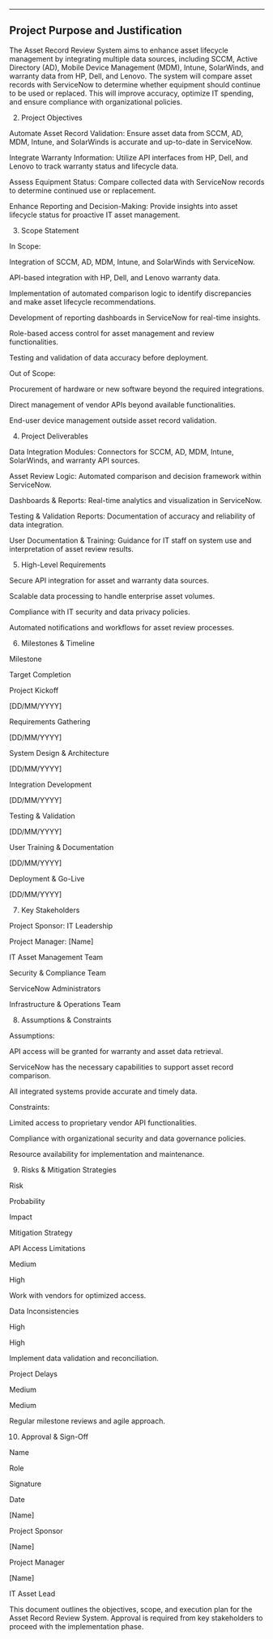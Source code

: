 

---

## Project Purpose and Justification

The Asset Record Review System aims to enhance asset lifecycle management by integrating multiple data sources, including SCCM, Active Directory (AD), Mobile Device Management (MDM), Intune, SolarWinds, and warranty data from HP, Dell, and Lenovo. The system will compare asset records with ServiceNow to determine whether equipment should continue to be used or replaced. This will improve accuracy, optimize IT spending, and ensure compliance with organizational policies.

2. Project Objectives

Automate Asset Record Validation: Ensure asset data from SCCM, AD, MDM, Intune, and SolarWinds is accurate and up-to-date in ServiceNow.

Integrate Warranty Information: Utilize API interfaces from HP, Dell, and Lenovo to track warranty status and lifecycle data.

Assess Equipment Status: Compare collected data with ServiceNow records to determine continued use or replacement.

Enhance Reporting and Decision-Making: Provide insights into asset lifecycle status for proactive IT asset management.

3. Scope Statement

In Scope:

Integration of SCCM, AD, MDM, Intune, and SolarWinds with ServiceNow.

API-based integration with HP, Dell, and Lenovo warranty data.

Implementation of automated comparison logic to identify discrepancies and make asset lifecycle recommendations.

Development of reporting dashboards in ServiceNow for real-time insights.

Role-based access control for asset management and review functionalities.

Testing and validation of data accuracy before deployment.

Out of Scope:

Procurement of hardware or new software beyond the required integrations.

Direct management of vendor APIs beyond available functionalities.

End-user device management outside asset record validation.

4. Project Deliverables

Data Integration Modules: Connectors for SCCM, AD, MDM, Intune, SolarWinds, and warranty API sources.

Asset Review Logic: Automated comparison and decision framework within ServiceNow.

Dashboards & Reports: Real-time analytics and visualization in ServiceNow.

Testing & Validation Reports: Documentation of accuracy and reliability of data integration.

User Documentation & Training: Guidance for IT staff on system use and interpretation of asset review results.

5. High-Level Requirements

Secure API integration for asset and warranty data sources.

Scalable data processing to handle enterprise asset volumes.

Compliance with IT security and data privacy policies.

Automated notifications and workflows for asset review processes.

6. Milestones & Timeline

Milestone

Target Completion

Project Kickoff

[DD/MM/YYYY]

Requirements Gathering

[DD/MM/YYYY]

System Design & Architecture

[DD/MM/YYYY]

Integration Development

[DD/MM/YYYY]

Testing & Validation

[DD/MM/YYYY]

User Training & Documentation

[DD/MM/YYYY]

Deployment & Go-Live

[DD/MM/YYYY]

7. Key Stakeholders

Project Sponsor: IT Leadership

Project Manager: [Name]

IT Asset Management Team

Security & Compliance Team

ServiceNow Administrators

Infrastructure & Operations Team

8. Assumptions & Constraints

Assumptions:

API access will be granted for warranty and asset data retrieval.

ServiceNow has the necessary capabilities to support asset record comparison.

All integrated systems provide accurate and timely data.

Constraints:

Limited access to proprietary vendor API functionalities.

Compliance with organizational security and data governance policies.

Resource availability for implementation and maintenance.

9. Risks & Mitigation Strategies

Risk

Probability

Impact

Mitigation Strategy

API Access Limitations

Medium

High

Work with vendors for optimized access.

Data Inconsistencies

High

High

Implement data validation and reconciliation.

Project Delays

Medium

Medium

Regular milestone reviews and agile approach.

10. Approval & Sign-Off

Name

Role

Signature

Date

[Name]

Project Sponsor





[Name]

Project Manager





[Name]

IT Asset Lead





This document outlines the objectives, scope, and execution plan for the Asset Record Review System. Approval is required from key stakeholders to proceed with the implementation phase.

